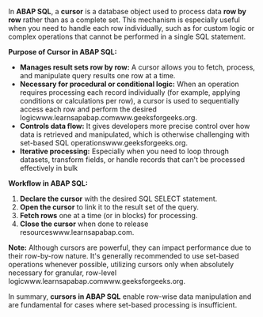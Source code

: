 In **ABAP SQL**, a **cursor** is a database object used to process data **row by row** rather than as a complete set. This mechanism is especially useful when you need to handle each row individually, such as for custom logic or complex operations that cannot be performed in a single SQL statement.

**Purpose of Cursor in ABAP SQL:**
- **Manages result sets row by row:** A cursor allows you to fetch, process, and manipulate query results one row at a time.
- **Necessary for procedural or conditional logic:** When an operation requires processing each record individually (for example, applying conditions or calculations per row), a cursor is used to sequentially access each row and perform the desired logicwww.learnsapabap.comwww.geeksforgeeks.org.
- **Controls data flow:** It gives developers more precise control over how data is retrieved and manipulated, which is otherwise challenging with set-based SQL operationswww.geeksforgeeks.org.
- **Iterative processing:** Especially when you need to loop through datasets, transform fields, or handle records that can't be processed effectively in bulk

**Workflow in ABAP SQL:**

1. **Declare the cursor** with the desired SQL SELECT statement.
2. **Open the cursor** to link it to the result set of the query.
3. **Fetch rows** one at a time (or in blocks) for processing.
4. **Close the cursor** when done to release resourceswww.learnsapabap.com.

**Note:** Although cursors are powerful, they can impact performance due to their row-by-row nature. It's generally recommended to use set-based operations whenever possible, utilizing cursors only when absolutely necessary for granular, row-level logicwww.learnsapabap.comwww.geeksforgeeks.org.

In summary, **cursors in ABAP SQL** enable row-wise data manipulation and are fundamental for cases where set-based processing is insufficient.